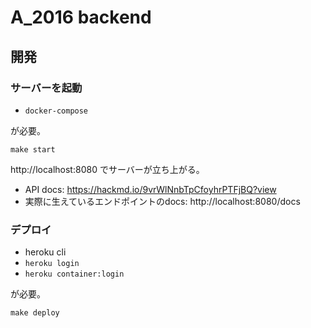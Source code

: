 # A_2016 backend

## 開発

### サーバーを起動

- `docker-compose`

が必要。

```shell script
make start
```

http://localhost:8080 でサーバーが立ち上がる。

- API docs: https://hackmd.io/9vrWlNnbTpCfoyhrPTFjBQ?view
- 実際に生えているエンドポイントのdocs: http://localhost:8080/docs

### デプロイ

- heroku cli
- `heroku login`
- `heroku container:login`

が必要。

```shell script
make deploy
```
